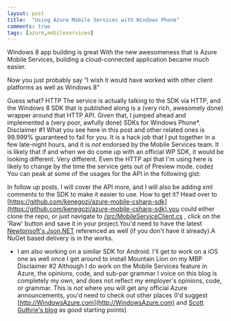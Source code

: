 ```yaml
---
layout: post
title:  "Using Azure Mobile Services with Windows Phone"
comments: true
tags: [azure,mobileservices]
---
```


Windows 8 app building is great
With the new awesomeness that is Azure Mobile Services, building a cloud-connected application became much easier.

Now you just probably say “I wish it would have worked with other client platforms as well as Windows 8”

Guess what?
HTTP 
The service is actually talking to the SDK via HTTP, and the Windows 8 SDK that is published along is a (very rich, awesomely done) wrapper around that HTTP API. Given that, I jumped ahead and implemented a (very poor, awfully done) SDKs for Windows Phone*. 
Disclaimer #1
What you see here in this post and other related ones is 99.999% guaranteed to fail for you. It is a hack job that I put together in a few late-night hours, and it is *not* endorsed by the Mobile Services team. It is likely that if and when we do come up with an official WP SDK, it would be looking different. Very different. Even the HTTP api that I'm using here is likely to change by the time the service gets out of Preview mode.
codez
You can peak at some of the usages for the API in the following gist:

In follow up posts, I will cover the API more, and I will also be adding xml comments to the SDK to make it easier to use.
How to get it?
Head over to [https://github.com/kenegozi/azure-mobile-csharp-sdk](https://github.com/kenegozi/azure-mobile-csharp-sdk).you could either clone the repo, or just navigate to [/src/MobileServiceClient.cs](https://github.com/kenegozi/azure-mobile-csharp-sdk/blob/master/src/MobileServiceClient.cs) , click on the 'Raw' button and save it in your project.You'd need to have the latest [Newtonsoft's Json.NET](http://james.newtonking.com/projects/json-net.aspx) referenced as well (if you don't have it already).A NuGet based delivery is in the works.



* I am also working on a similar SDK for Android. I'll get to work on a iOS one as well once I get around to install Mountain Lion on my MBP
Disclaimer #2
Although I do work on the Mobile Services feature in Azure, the opinions, code, and sub-par grammar I voice on this blog is completely my own, and does not reflect my employer's opinions, code, or grammar. This is *not* where you will get any official Azure announcements, you'd need to check out other places (I'd suggest [http://WindowsAzure.com](http://WindowsAzure.com) and [Scott Guthrie's blog](http://weblogs.asp.net/scottgu/) as good starting points)


